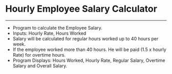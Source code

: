 # Hourly Employee Salary Calculator
-------------------------------------------------------------

* Program to calculate the Employee Salary.
* Inputs: Hourly Rate, Hours Worked
* Salary will be calculated for regular hours worked up to 40 hours per week. 
* If the employee worked more than 40 hours. He will be paid (1.5 x hourly Rate) for overtime hours. 
* Program Displays: Hours Worked, Hourly Rate, Regular Salary, Overtime Salary and Overall Salary.  
